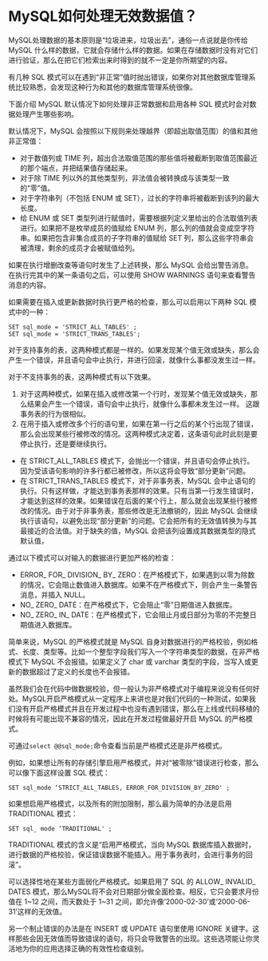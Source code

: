 # MySQL如何处理无效数据值？



MySQL处理数据的基本原则是“垃圾进来，垃圾出去”，通俗一点说就是你传给 MySQL 什么样的数据，它就会存储什么样的数据。如果在存储数据时没有对它们进行验证，那么在把它们检索出来时得到的就不一定是你所期望的内容。

有几种 SQL 模式可以在遇到“非正常”值时抛出错误，如果你对其他数据库管理系统比较熟悉，会发现这种行为和其他的数据库管理系统很像。

下面介绍 MySQL 默认情况下如何处理非正常数据和启用各种 SQL 模式时会对数据处理产生哪些影响。



默认情况下，MySQL 会按照以下规则来处理越界（即超出取值范围）的值和其他非正常值：

- 对于数值列或 TIME 列，超出合法取值范围的那些值将被截断到取值范围最近的那个端点，并把结果值存储起来。
- 对于除 TIME 列以外的其他类型列，非法值会被转换成与该类型一致的“零”值。
- 对于字符串列（不包括 ENUM 或 SET），过长的字符串将被截断到该列的最大长度。
- 给 ENUM 或 SET 类型列进行赋值时，需要根据列定义里给出的合法取值列表进行。如果把不是枚举成员的值赋给 ENUM 列，那么列的值就会变成空字符串。如果把包含非集合成员的子字符串的值赋给 SET 列，那么这些字符串会被清理，剩余的成员才会被赋值给列。


如果在执行增删改查等语句时发生了上述转换，那么 MySQL 会给出警告消息。在执行完其中的某一条语句之后，可以使用 SHOW WARNINGS 语句来查看警告消息的内容。

如果需要在插入或更新数据时执行更严格的检查，那么可以启用以下两种 SQL 模式中的一种：

```mysql
SET sql_mode = 'STRICT_ALL_TABLES' ;
SET sql_mode = 'STRICT_TRANS_TABLES';
```



对于支持事务的表，这两种模式都是一样的。如果发现某个值无效或缺失，那么会产生一个错误，并且语句会中止执行，并进行回滚，就像什么事都没发生过一样。



对于不支持事务的表，这两种模式有以下效果。

1. 对于这两种模式，如果在插入或修改第一个行时，发现某个值无效或缺失，那么结果会产生一个错误，语句会中止执行，就像什么事都未发生过一样。 这跟事务表的行为很相似。
2. 在用于插入或修改多个行的语句里，如果在第一行之后的某个行出现了错误，那么会出现某些行被修改的情况。这两种模式决定着，这条语句此时此刻是要停止执行，还是要继续执行。

- 在 STRICT_ALL_TABLES 模式下，会抛出一个错误，并且语句会停止执行。因为受该语句影响的许多行都已被修改，所以这将会导致“部分更新”问题。
- 在 STRICT_TRANS_TABLES 模式下，对于非事务表，MySQL 会中止语句的执行。只有这样做，才能达到事务表那样的效果。只有当第一行发生错误时，才能达到这样的效果。如果错误在后面的某个行上，那么就会出现某些行被修改的情况。由于对于非事务表，那些修改是无法撤销的，因此 MySQL 会继续执行该语句，以避免出现“部分更新”的问题。它会把所有的无效值转换为与其最接近的合法值。对于缺失的值，MySQL 会把该列设置成其数据类型的隐式默认值，


通过以下模式可以对输入的数据进行更加严格的检查：

- ERROR_ FOR_ DIVISION_ BY_ ZERO：在严格模式下，如果遇到以零为除数的情况，它会阻止数值进入数据库。如果不在严格模式下，则会产生一条警告消息，并插入 NULL。
- NO_ ZERO_ DATE：在严格模式下，它会阻止“零”日期值进入数据库。
- NO_ ZERO_ IN_ DATE：在严格模式下，它会阻止月或日部分为零的不完整日期值进入数据库。


简单来说，MySQL 的严格模式就是 MySQL 自身对数据进行的严格校验，例如格式、长度、类型等。比如一个整型字段我们写入一个字符串类型的数据，在非严格模式下 MySQL 不会报错。如果定义了 char 或 varchar 类型的字段，当写入或更新的数据超过了定义的长度也不会报错。

虽然我们会在代码中做数据校验，但一般认为非严格模式对于编程来说没有任何好处。MySQL开启严格模式从一定程序上来讲也是对我们代码的一种测试，如果我们没有开启严格模式并且在开发过程中也没有遇到错误，那么在上线或代码移植的时候将有可能出现不兼容的情况，因此在开发过程做最好开启 MySQL 的严格模式。

可通过`select @@sql_mode;`命令查看当前是严格模式还是非严格模式。

例如，如果想让所有的存储引擎启用严格模式，并对“被零除”错误进行检查，那么可以像下面这样设置 SQL 模式：

```mysql
SET sql_mode ‘STRICT_ALL_TABLES, ERROR_FOR_DIVISION_BY_ZERO' ;
```


如果想启用严格模式，以及所有的附加限制，那么最为简单的办法是启用 TRADITIONAL 模式：

```mysql
SET sql_ mode ‘TRADITIONAL' ;
```

TRADITIONAL 模式的含义是“启用严格模式，当向 MySQL 数据库插入数据时，进行数据的严格校验，保证错误数据不能插入。用于事务表时，会进行事务的回滚”。

可以选择性地在某些方面弱化严格模式。如果启用了 SQL 的 ALLOW_ INVALID_ DATES 模式，那么MySQL将不会对日期部分做全面检查。相反，它只会要求月份值在 1~12 之间，而天数处于 1~31 之间，即允许像‘2000-02-30’或‘2000-06-31’这样的无效值。

另一个制止错误的办法是在 INSERT 或 UPDATE 语句里使用 IGNORE 关键字。这样那些会因无效值而导致错误的语句，将只会导致警告的出现。这些选项能让你灵活地为你的应用选择正确的有效性检查级别。
